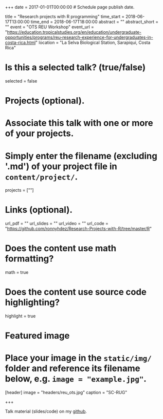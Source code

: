 +++
date = 2017-01-01T00:00:00  # Schedule page publish date.

title = "Research projects with R programming"
time_start = 2018-06-17T13:00:00
time_end = 2018-06-17T18:00:00
abstract = ""
abstract_short = ""
event = "OTS REU Workshop"
event_url = "https://education.tropicalstudies.org/en/education/undergraduate-opportunities/programs/reu-research-experience-for-undergraduates-in-costa-rica.html"
location = "La Selva Biological Station, Sarapiqui, Costa Rica"

# Is this a selected talk? (true/false)
selected = false

# Projects (optional).
#   Associate this talk with one or more of your projects.
#   Simply enter the filename (excluding '.md') of your project file in `content/project/`.
projects = [""]

# Links (optional).
url_pdf = ""
url_slides = ""
url_video = ""
url_code = "https://github.com/ronnyhdez/Research-Projects-with-R/tree/master/R"

# Does the content use math formatting?
math = true

# Does the content use source code highlighting?
highlight = true

# Featured image
# Place your image in the `static/img/` folder and reference its filename below, e.g. `image = "example.jpg"`.
[header]
image = "headers/reu_ots.jpg"
caption = "SC-RUG"

+++

Talk material (slides/code) on my [github](https://github.com/ronnyhdez/Research-Projects-with-R). 
